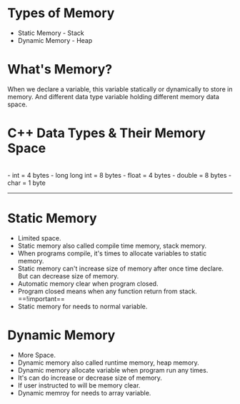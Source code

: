 # Types of Memory
- Static Memory - Stack
- Dynamic Memory - Heap

# What's Memory?
When we declare a variable, this variable statically or dynamically to store in memory. 
And different data type variable holding different memory data space.

# C++ Data Types & Their Memory Space
<table>
</table>
- int = 4 bytes
- long long int = 8 bytes
- float = 4 bytes
- double = 8 bytes
- char = 1 byte

----

# Static Memory
- Limited space.
- Static memory also called compile time memory, stack memory.
- When programs compile, it's times to allocate variables to static memory.
- Static memory can't increase size of memory after once time declare. But can decrease size of memory.
- Automatic memory clear when program closed.
- Program closed means when any function return from stack. ==!important==
- Static memory for needs to normal variable.

# Dynamic Memory
- More Space.
- Dynamic memory also called runtime memory, heap memory.
- Dynamic memory allocate variable when program run any times.
- It's can do increase or decrease size of memory.
- If user instructed to will be memory clear.
- Dynamic memroy for needs to array variable.



